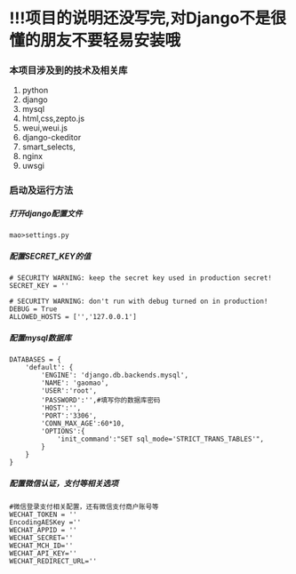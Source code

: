 # !!!项目的说明还没写完,对Django不是很懂的朋友不要轻易安装哦

### 本项目涉及到的技术及相关库
1. python
2. django
3. mysql
4. html,css,zepto.js
5. weui,weui.js
6. django-ckeditor
7. smart_selects,
8. nginx
9. uwsgi

### 启动及运行方法
##### 打开django配置文件
```
mao>settings.py
```
##### 配置SECRET_KEY的值
```
# SECURITY WARNING: keep the secret key used in production secret!
SECRET_KEY = ''

# SECURITY WARNING: don't run with debug turned on in production!
DEBUG = True
ALLOWED_HOSTS = ['','127.0.0.1']

```
##### 配置mysql数据库
```
DATABASES = {
    'default': {
        'ENGINE': 'django.db.backends.mysql',
        'NAME': 'gaomao',
        'USER':'root',
        'PASSWORD':'',#填写你的数据库密码
        'HOST':'',
        'PORT':'3306',
        'CONN_MAX_AGE':60*10,
        'OPTIONS':{
            'init_command':"SET sql_mode='STRICT_TRANS_TABLES'",
        }
    }
}
```
##### 配置微信认证，支付等相关选项
```
#微信登录支付相关配置，还有微信支付商户账号等
WECHAT_TOKEN = ''
EncodingAESKey =''
WECHAT_APPID = ''
WECHAT_SECRET=''
WECHAT_MCH_ID=''
WECHAT_API_KEY=''
WECHAT_REDIRECT_URL=''
```
